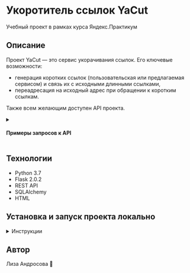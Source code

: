# Укоротитель ссылок YaCut
Учебный проект в рамках курса Яндекс.Практикум

## Описание
Проект YaCut — это сервис укорачивания ссылок. Его ключевые возможности:
- генерация коротких ссылок (пользовательская или предлагаемая сервисом) 
и связь их с исходными длинными ссылками,
- переадресация на исходный адрес при обращении к коротким ссылкам.

Также всем желающим доступен API проекта.
<details><summary><h4> Примеры запросов к API </h4></summary>

- Генерация короткой ссылки: 
    ```SQL
    POST /api/id/
    {
      "url": "string",
      "custom_id": "string"
    }
    ```

- Получение оригинальной ссылки по указанному короткому идентификатору:
    ```SQL
    GET /api/id/{short_id}/
    ```

</details>

## Технологии
- Python 3.7
- Flask 2.0.2
- REST API
- SQLAlchemy
- HTML

## Установка и запуск проекта локально
<details><summary> Инструкции </summary>

- Клонировать репозиторий и перейти в него в командной строке:

    ```bash
    git clone https://github.com/photometer/yacut
    cd yacut
    ```

- Cоздать и активировать виртуальное окружение:

    * Если у вас Linux/MacOS
        ```bash
        python3 -m venv venv
        source venv/bin/activate
        ```

    * Если у вас windows
        ```bash
        python -m venv venv
        source venv/scripts/activate
        ```

- Установить необходимые зависимости:

    ```bash
    python -m pip install --upgrade pip
    pip install -r requirements.txt
    ```

- Не забудьте создать файл `.env` и наполнить его:

    ```
    DATABASE_URI=<dialect+driver://username:password@host:port/database>
    FLASK_APP=yacut
    FLASK_ENV=development
    SECRET_KEY=<Ваш_секретный_ключ>
    ```

- Создать файл базы данных и таблицы в нем:

    ```bash
    flask shell
    >>> from yacut import db
    >>> db.create_all()
    ```

- Запустить локально:

    ```bash
    flask run
    ```

</details>

## Автор
Лиза Андросова :dizzy:
